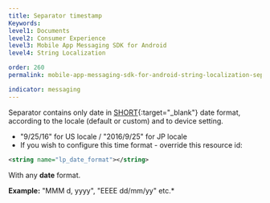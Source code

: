 ```yaml
---
title: Separator timestamp
Keywords:
level1: Documents
level2: Consumer Experience
level3: Mobile App Messaging SDK for Android
level4: String Localization

order: 260
permalink: mobile-app-messaging-sdk-for-android-string-localization-separator-timestamp.html

indicator: messaging
---
```


Separator contains only date in [SHORT](https://developer.android.com/reference/java/text/DateFormat.html#SHORT){:target="_blank"} date format, according to the locale (default or custom) and to device setting.

- "9/25/16" for US locale / "2016/9/25" for JP locale
- If you wish to configure this time format - override this resource id:

```xml
<string name="lp_date_format"></string>
```

With any **date** format.

**Example:** "MMM d, yyyy", "EEEE dd/mm/yy" etc.*
